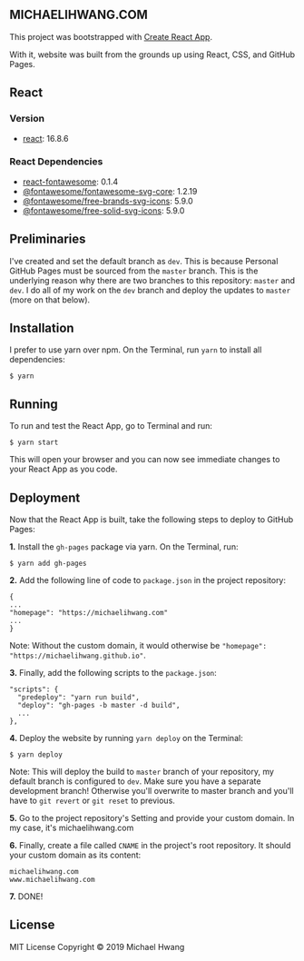 ## MICHAELIHWANG.COM
This project was bootstrapped with [Create React App](https://github.com/facebook/create-react-app).

With it, website was built from the grounds up using React, CSS, and GitHub Pages.

## React
### Version
* [react](https://github.com/facebook/react): 16.8.6

### React Dependencies
* [react-fontawesome](https://github.com/FortAwesome/react-fontawesome): 0.1.4
* [@fontawesome/fontawesome-svg-core](https://github.com/FortAwesome/react-fontawesome): 1.2.19
* [@fontawesome/free-brands-svg-icons](https://github.com/FortAwesome/react-fontawesome): 5.9.0
* [@fontawesome/free-solid-svg-icons](https://github.com/FortAwesome/react-fontawesome): 5.9.0

## Preliminaries
I've created and set the default branch as `dev`. This is because Personal GitHub Pages must be sourced from the `master` branch. This is the underlying reason why there are two branches to this repository: `master` and `dev`. I do all of my work on the `dev` branch and deploy the updates to `master` (more on that below).

## Installation
I prefer to use yarn over npm. On the Terminal, run `yarn` to install all dependencies:

`$ yarn`

## Running
To run and test the React App, go to Terminal and run:

`$ yarn start`

This will open your browser and you can now see immediate changes to your React App as you code.

## Deployment
Now that the React App is built, take the following steps to deploy to GitHub Pages:

**1.** Install the `gh-pages` package via yarn. On the Terminal, run:

`$ yarn add gh-pages`

**2.** Add the following line of code to `package.json` in the project repository:

```
{
...
"homepage": "https://michaelihwang.com"
...
}
```
Note: Without the custom domain, it would otherwise be `"homepage": "https://michaelihwang.github.io"`.

**3.** Finally, add the following scripts to the `package.json`:

```
"scripts": {
  "predeploy": "yarn run build",
  "deploy": "gh-pages -b master -d build",
  ...
},
```

**4.** Deploy the website by running `yarn deploy` on the Terminal:

`$ yarn deploy`

Note: This will deploy the build to `master` branch of your repository, my default branch is configured to `dev`. Make sure you have a separate development branch! Otherwise you'll overwrite to master branch and you'll have to `git revert` or `git reset` to previous.

**5.** Go to the project repository's Setting and provide your custom domain. In my case, it's michaelihwang.com

**6.** Finally, create a file called `CNAME` in the project's root repository. It should your custom domain as its content:
```
michaelihwang.com
www.michaelihwang.com
```

**7.** DONE!

## License
MIT License Copyright © 2019 Michael Hwang
